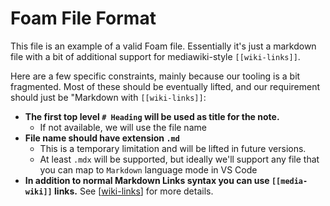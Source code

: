 # Foam File Format

This file is an example of a valid Foam file. Essentially it's just a markdown file with a bit of additional support for mediawiki-style `[[wiki-links]]`.

Here are a few specific constraints, mainly because our tooling is a bit fragmented. Most of these should be eventually lifted, and our requirement should just be "Markdown with `[[wiki-links]]`:

- **The first top level `# Heading` will be used as title for the note.**
  - If not available, we will use the file name
- **File name should have extension `.md`**
  - This is a temporary limitation and will be lifted in future versions.
  - At least `.mdx` will be supported, but ideally we'll support any file that you can map to `Markdown` language mode in VS Code
- **In addition to normal Markdown Links syntax you can use `[[media-wiki]]` links.** See [[wiki-links]] for more details.

[//begin]: # "Autogenerated link references for markdown compatibility"
[wiki-links]: ../wiki-links.md "Wiki Links"
[//end]: # "Autogenerated link references"
